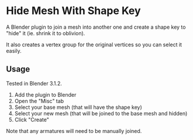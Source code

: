 # Hide Mesh With Shape Key

A Blender plugin to join a mesh into another one and create a shape key to "hide" it (ie. shrink it to oblivion).

It also creates a vertex group for the original vertices so you can select it easily.

## Usage

Tested in Blender 3.1.2.

1. Add the plugin to Blender
2. Open the "Misc" tab
3. Select your base mesh (that will have the shape key)
4. Select your new mesh (that will be joined to the base mesh and hidden)
5. Click "Create"

Note that any armatures will need to be manually joined.
